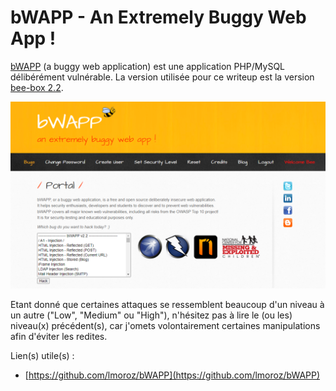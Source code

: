 # bWAPP - An Extremely Buggy Web App !

[bWAPP](http://www.itsecgames.com/index.htm) (a buggy web application) est une application PHP/MySQL délibérément vulnérable. La version utilisée pour ce writeup est la version [bee-box 2.2](https://sourceforge.net/projects/bwapp/files/bee-box/).

![](<../../../.gitbook/assets/image (16) (1).png>)

Etant donné que certaines attaques se ressemblent beaucoup d'un niveau à un autre ("Low", "Medium" ou "High"), n'hésitez pas à lire le (ou les) niveau(x) précédent(s), car j'omets volontairement certaines manipulations afin d'éviter les redites.

Lien(s) utile(s) :&#x20;

* [https://github.com/lmoroz/bWAPP](https://github.com/lmoroz/bWAPP)
